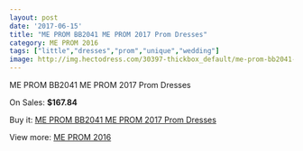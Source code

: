 ```yaml
---
layout: post
date: '2017-06-15'
title: "ME PROM BB2041 ME PROM 2017 Prom Dresses"
category: ME PROM 2016
tags: ["little","dresses","prom","unique","wedding"]
image: http://img.hectodress.com/30397-thickbox_default/me-prom-bb2041-me-prom-2012-prom-dresses.jpg
---
```

ME PROM BB2041 ME PROM 2017 Prom Dresses

On Sales: **$167.84**
<a href="https://www.hectodress.com/me-prom-2013/14001-me-prom-bb2041-me-prom-2012-prom-dresses.html"><amp-img layout="responsive" width="600" height="600" src="//img.hectodress.com/30397-thickbox_default/me-prom-bb2041-me-prom-2012-prom-dresses.jpg" alt="ME PROM BB2041 ME PROM 2017 Prom Dresses 0" /></a>

Buy it: [ME PROM BB2041 ME PROM 2017 Prom Dresses](https://www.hectodress.com/me-prom-2013/14001-me-prom-bb2041-me-prom-2012-prom-dresses.html "ME PROM BB2041 ME PROM 2017 Prom Dresses")

View more: [ME PROM 2016](https://www.hectodress.com/238-me-prom-2013 "ME PROM 2016")